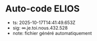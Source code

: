 # Auto-code ELIOS
- ts: 2025-10-17T14:41:49.653Z
- sig: ∞.je.toi.nous.432.528
- note: fichier généré automatiquement